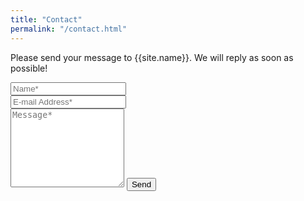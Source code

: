 ```yaml
---
title: "Contact"
permalink: "/contact.html"
---
```


<form action="https://formspree.io/{{site.email}}" method="POST">    
    <p class="mb-4">Please send your message to {{site.name}}. We will reply as soon as possible!</p>
    <div class="form-group row">
        <div class="col-md-6">
        <input class="form-control" type="text" name="name" placeholder="Name*" required>
        </div>
        <div class="col-md-6">
        <input class="form-control" type="email" name="_replyto" placeholder="E-mail Address*" required>
        </div>
    </div>
    <textarea rows="8" class="form-control mb-3" name="message" placeholder="Message*" required></textarea>    
    <input class="btn btn-success" type="submit" value="Send">
</form>